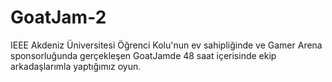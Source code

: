 # GoatJam-2
IEEE Akdeniz Üniversitesi Öğrenci Kolu'nun ev sahipliğinde ve Gamer Arena sponsorluğunda gerçekleşen GoatJamde 48 saat içerisinde ekip arkadaşlarımla yaptığımız oyun.
